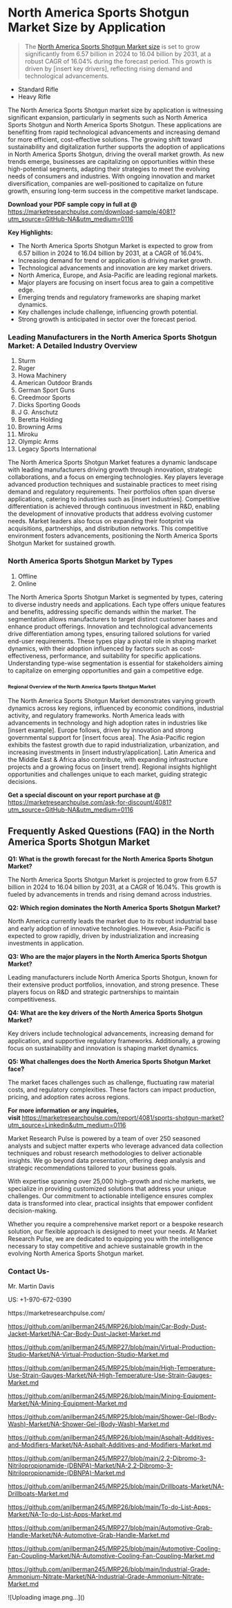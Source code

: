 <h1>North America Sports Shotgun Market&nbsp;Size by Application</h1><blockquote><p>The <a href="https://marketresearchpulse.com/download-sample/4081?utm_source=GitHub-NA&amp;utm_medium=0116">North America Sports Shotgun Market size</a> is set to grow significantly from 6.57 billion in 2024 to 16.04 billion by 2031, at a robust CAGR of 16.04% during the forecast period. This growth is driven by [insert key drivers], reflecting rising demand and technological advancements.</p></blockquote><ul><li>Standard Rifle <li> Heavy Rifle</li></ul><p>The North America Sports Shotgun market size by application is witnessing significant expansion, particularly in segments such as North America Sports Shotgun and North America Sports Shotgun. These applications are benefiting from rapid technological advancements and increasing demand for more efficient, cost-effective solutions. The growing shift toward sustainability and digitalization further supports the adoption of applications in North America Sports Shotgun, driving the overall market growth. As new trends emerge, businesses are capitalizing on opportunities within these high-potential segments, adapting their strategies to meet the evolving needs of consumers and industries. With ongoing innovation and market diversification, companies are well-positioned to capitalize on future growth, ensuring long-term success in the competitive market landscape.</p><p><strong>Download your PDF sample copy in full at @ </strong><a href="https://marketresearchpulse.com/download-sample/4081?utm_source=GitHub-NA&amp;utm_medium=0116">https://marketresearchpulse.com/download-sample/4081?utm_source=GitHub-NA&amp;utm_medium=0116</a></p><p><strong>Key Highlights: </strong></p><ul><li>The North America Sports Shotgun Market is expected to grow from 6.57 billion in 2024 to 16.04 billion by 2031, at a CAGR of 16.04%.</li><li>Increasing demand for trend or application is driving market growth.</li><li>Technological advancements and innovation are key market drivers.</li><li>North America, Europe, and Asia-Pacific are leading regional markets.</li><li>Major players are focusing on insert focus area to gain a competitive edge.</li><li>Emerging trends and regulatory frameworks are shaping market dynamics.</li><li>Key challenges include challenge, influencing growth potential.</li><li>Strong growth is anticipated in sector over the forecast period.</li></ul><h3>Leading Manufacturers in the North America Sports Shotgun Market: A Detailed Industry Overview</h3><ol><li>Sturm</li><li>Ruger</li><li>Howa Machinery</li><li>American Outdoor Brands</li><li>German Sport Guns</li><li>Creedmoor Sports</li><li>Dicks Sporting Goods</li><li>J G. Anschutz</li><li>Beretta Holding</li><li>Browning Arms</li><li>Miroku</li><li>Olympic Arms</li><li>Legacy Sports International</li></ol><div class="flex max-w-full flex-col flex-grow"><div class="min-h-8 text-message flex w-full flex-col items-end gap-2 whitespace-normal break-words [.text-message+&amp;]:mt-5" dir="auto" data-message-author-role="assistant" data-message-id="fd8432e4-4910-450d-b182-61b7bfb0a01f" data-message-model-slug="gpt-4o"><div class="flex w-full flex-col gap-1 empty:hidden first:pt-[3px]"><div class="markdown prose w-full break-words dark:prose-invert light"><p>The North America Sports Shotgun Market features a dynamic landscape with leading manufacturers driving growth through innovation, strategic collaborations, and a focus on emerging technologies. Key players leverage advanced production techniques and sustainable practices to meet rising demand and regulatory requirements. Their portfolios often span diverse applications, catering to industries such as [insert industries]. Competitive differentiation is achieved through continuous investment in R&amp;D, enabling the development of innovative products that address evolving customer needs. Market leaders also focus on expanding their footprint via acquisitions, partnerships, and distribution networks. This competitive environment fosters advancements, positioning the North America Sports Shotgun Market for sustained growth.</p></div></div></div></div><h3>North America Sports Shotgun Market by Types</h3><ol><li>Offline <li> Online</li></ol><div class="flex max-w-full flex-col flex-grow"><div class="min-h-8 text-message flex w-full flex-col items-end gap-2 whitespace-normal break-words [.text-message+&amp;]:mt-5" dir="auto" data-message-author-role="assistant" data-message-id="084470be-0bb7-4664-bddf-5156b4f41249" data-message-model-slug="gpt-4o-mini"><div class="flex w-full flex-col gap-1 empty:hidden first:pt-[3px]"><div class="markdown prose w-full break-words dark:prose-invert light"><p>The North America Sports Shotgun Market is segmented by types, catering to diverse industry needs and applications. Each type offers unique features and benefits, addressing specific demands within the market. The segmentation allows manufacturers to target distinct customer bases and enhance product offerings. Innovation and technological advancements drive differentiation among types, ensuring tailored solutions for varied end-user requirements. These types play a pivotal role in shaping market dynamics, with their adoption influenced by factors such as cost-effectiveness, performance, and suitability for specific applications. Understanding type-wise segmentation is essential for stakeholders aiming to capitalize on emerging opportunities and gain a competitive edge.</p></div></div></div></div><h3><span style="font-size: 11px;">Regional Overview of the North America Sports Shotgun Market</span></h3><div class="flex max-w-full flex-col flex-grow"><div class="min-h-8 text-message flex w-full flex-col items-end gap-2 whitespace-normal break-words [.text-message+&amp;]:mt-5" dir="auto" data-message-author-role="assistant" data-message-id="e9038762-ce64-4e30-91c9-9bd413514231" data-message-model-slug="gpt-4o-mini"><div class="flex w-full flex-col gap-1 empty:hidden first:pt-[3px]"><div class="markdown prose w-full break-words dark:prose-invert light"><p>The North America Sports Shotgun Market demonstrates varying growth dynamics across key regions, influenced by economic conditions, industrial activity, and regulatory frameworks. North America leads with advancements in technology and high adoption rates in industries like [insert example]. Europe follows, driven by innovation and strong governmental support for [insert focus area]. The Asia-Pacific region exhibits the fastest growth due to rapid industrialization, urbanization, and increasing investments in [insert industry/application]. Latin America and the Middle East &amp; Africa also contribute, with expanding infrastructure projects and a growing focus on [insert trend]. Regional insights highlight opportunities and challenges unique to each market, guiding strategic decisions.</p></div></div></div></div><p><strong>Get a special discount on your report purchase at @ </strong><a href="https://marketresearchpulse.com/ask-for-discount/4081?utm_source=GitHub-NA&amp;utm_medium=0116">https://marketresearchpulse.com/ask-for-discount/4081?utm_source=GitHub-NA&amp;utm_medium=0116</a></p><h2>Frequently Asked Questions (FAQ) in the North America Sports Shotgun Market</h2><p><strong>Q1: What is the growth forecast for the North America Sports Shotgun Market?</strong></p><p>The North America Sports Shotgun Market is projected to grow from 6.57 billion in 2024 to 16.04 billion by 2031, at a CAGR of 16.04%. This growth is fueled by advancements in trends and rising demand across industries.</p><p><strong>Q2: Which region dominates the North America Sports Shotgun Market?</strong></p><p>North America currently leads the market due to its robust industrial base and early adoption of innovative technologies. However, Asia-Pacific is expected to grow rapidly, driven by industrialization and increasing investments in application.</p><p><strong>Q3: Who are the major players in the North America Sports Shotgun Market?</strong></p><p>Leading manufacturers include North America Sports Shotgun, known for their extensive product portfolios, innovation, and strong presence. These players focus on R&amp;D and strategic partnerships to maintain competitiveness.</p><p><strong>Q4: What are the key drivers of the North America Sports Shotgun Market?</strong></p><p>Key drivers include technological advancements, increasing demand for application, and supportive regulatory frameworks. Additionally, a growing focus on sustainability and innovation is shaping market dynamics.</p><p><strong>Q5: What challenges does the North America Sports Shotgun Market face?</strong></p><p>The market faces challenges such as challenge, fluctuating raw material costs, and regulatory complexities. These factors can impact production, pricing, and adoption rates across regions.</p><p><strong>For more information or any inquiries, visit&nbsp;</strong><a href="https://marketresearchpulse.com/report/4081/sports-shotgun-market?utm_source=Linkedin&utm_medium=0116">https://marketresearchpulse.com/report/4081/sports-shotgun-market?utm_source=Linkedin&utm_medium=0116</a></p><p>Market Research Pulse is powered by a team of over 250 seasoned analysts and subject matter experts who leverage advanced data collection techniques and robust research methodologies to deliver actionable insights. We go beyond data presentation, offering deep analysis and strategic recommendations tailored to your business goals.</p><p>With expertise spanning over 25,000 high-growth and niche markets, we specialize in providing customized solutions that address your unique challenges. Our commitment to actionable intelligence ensures complex data is transformed into clear, practical insights that empower confident decision-making.</p><p>Whether you require a comprehensive market report or a bespoke research solution, our flexible approach is designed to meet your needs. At Market Research Pulse, we are dedicated to equipping you with the intelligence necessary to stay competitive and achieve sustainable growth in the evolving North America Sports Shotgun market.</p><h3><strong>Contact Us-</strong></h3><p>Mr. Martin Davis</p><p>US: +1-970-672-0390</p><p>https://marketresearchpulse.com/</p><p><a href="https://github.com/anilberman245/MRP26/blob/main/Car-Body-Dust-Jacket-Market/NA-Car-Body-Dust-Jacket-Market.md">https://github.com/anilberman245/MRP26/blob/main/Car-Body-Dust-Jacket-Market/NA-Car-Body-Dust-Jacket-Market.md</a></p><p><a href="https://github.com/anilberman245/MRP27/blob/main/Virtual-Production-Studio-Market/NA-Virtual-Production-Studio-Market.md">https://github.com/anilberman245/MRP27/blob/main/Virtual-Production-Studio-Market/NA-Virtual-Production-Studio-Market.md</a></p><p><a href="https://github.com/anilberman245/MRP25/blob/main/High-Temperature-Use-Strain-Gauges-Market/NA-High-Temperature-Use-Strain-Gauges-Market.md">https://github.com/anilberman245/MRP25/blob/main/High-Temperature-Use-Strain-Gauges-Market/NA-High-Temperature-Use-Strain-Gauges-Market.md</a></p><p><a href="https://github.com/anilberman245/MRP26/blob/main/Mining-Equipment-Market/NA-Mining-Equipment-Market.md">https://github.com/anilberman245/MRP26/blob/main/Mining-Equipment-Market/NA-Mining-Equipment-Market.md</a></p><p><a href="https://github.com/anilberman245/MRP25/blob/main/Shower-Gel-(Body-Wash)-Market/NA-Shower-Gel-(Body-Wash)-Market.md">https://github.com/anilberman245/MRP25/blob/main/Shower-Gel-(Body-Wash)-Market/NA-Shower-Gel-(Body-Wash)-Market.md</a></p><p><a href="https://github.com/anilberman245/MRP26/blob/main/Asphalt-Additives-and-Modifiers-Market/NA-Asphalt-Additives-and-Modifiers-Market.md">https://github.com/anilberman245/MRP26/blob/main/Asphalt-Additives-and-Modifiers-Market/NA-Asphalt-Additives-and-Modifiers-Market.md</a></p><p><a href="https://github.com/anilberman245/MRP27/blob/main/2,2-Dibromo-3-Nitrilopropionamide-(DBNPA)-Market/NA-2,2-Dibromo-3-Nitrilopropionamide-(DBNPA)-Market.md">https://github.com/anilberman245/MRP27/blob/main/2,2-Dibromo-3-Nitrilopropionamide-(DBNPA)-Market/NA-2,2-Dibromo-3-Nitrilopropionamide-(DBNPA)-Market.md</a></p><p><a href="https://github.com/anilberman245/MRP25/blob/main/Drillboats-Market/NA-Drillboats-Market.md">https://github.com/anilberman245/MRP25/blob/main/Drillboats-Market/NA-Drillboats-Market.md</a></p><p><a href="https://github.com/anilberman245/MRP26/blob/main/To-do-List-Apps-Market/NA-To-do-List-Apps-Market.md">https://github.com/anilberman245/MRP26/blob/main/To-do-List-Apps-Market/NA-To-do-List-Apps-Market.md</a></p><p><a href="https://github.com/anilberman245/MRP27/blob/main/Automotive-Grab-Handle-Market/NA-Automotive-Grab-Handle-Market.md">https://github.com/anilberman245/MRP27/blob/main/Automotive-Grab-Handle-Market/NA-Automotive-Grab-Handle-Market.md</a></p><p><a href="https://github.com/anilberman245/MRP25/blob/main/Automotive-Cooling-Fan-Coupling-Market/NA-Automotive-Cooling-Fan-Coupling-Market.md">https://github.com/anilberman245/MRP25/blob/main/Automotive-Cooling-Fan-Coupling-Market/NA-Automotive-Cooling-Fan-Coupling-Market.md</a></p><p><a href="https://github.com/anilberman245/MRP26/blob/main/Industrial-Grade-Ammonium-Nitrate-Market/NA-Industrial-Grade-Ammonium-Nitrate-Market.md">https://github.com/anilberman245/MRP26/blob/main/Industrial-Grade-Ammonium-Nitrate-Market/NA-Industrial-Grade-Ammonium-Nitrate-Market.md</a></p>
![Uploading image.png…]()
